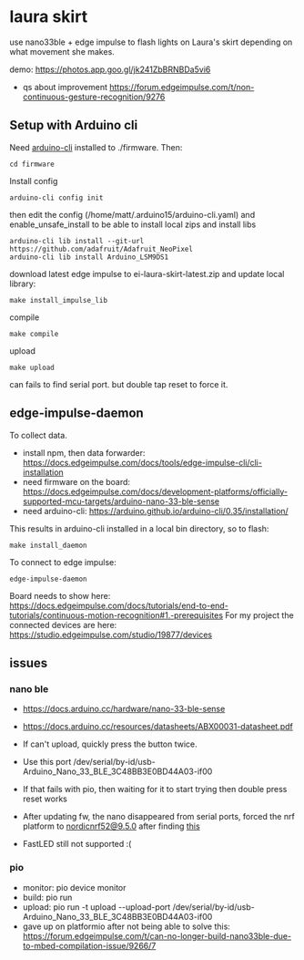 # laura skirt

use nano33ble + edge impulse to flash lights on Laura's skirt depending on what movement she makes.

demo: https://photos.app.goo.gl/jk241ZbBRNBDa5vi6

* qs about improvement https://forum.edgeimpulse.com/t/non-continuous-gesture-recognition/9276

## Setup with Arduino cli

Need [arduino-cli](https://arduino.github.io/arduino-cli/0.35/installation/) installed to ./firmware. Then:



    cd firmware

Install config

    arduino-cli config init 

then edit the config (/home/matt/.arduino15/arduino-cli.yaml) and enable_unsafe_install to be able to install local zips
and install libs

    arduino-cli lib install --git-url https://github.com/adafruit/Adafruit_NeoPixel
    arduino-cli lib install Arduino_LSM9DS1

download latest edge impulse to ei-laura-skirt-latest.zip
and update local library:

    make install_impulse_lib

compile

    make compile

upload

    make upload

can fails to find serial port. but double tap reset to force it.

## edge-impulse-daemon

To collect data.

* install npm, then data forwarder: https://docs.edgeimpulse.com/docs/tools/edge-impulse-cli/cli-installation
* need firmware on the board: https://docs.edgeimpulse.com/docs/development-platforms/officially-supported-mcu-targets/arduino-nano-33-ble-sense
* need arduino-cli: https://arduino.github.io/arduino-cli/0.35/installation/

This results in arduino-cli installed in a local bin directory, so to flash:

    make install_daemon

To connect to edge impulse:

    edge-impulse-daemon

Board needs to show here: https://docs.edgeimpulse.com/docs/tutorials/end-to-end-tutorials/continuous-motion-recognition#1.-prerequisites
For my project the connected devices are here: https://studio.edgeimpulse.com/studio/19877/devices

## issues

### nano ble 

* https://docs.arduino.cc/hardware/nano-33-ble-sense
* https://docs.arduino.cc/resources/datasheets/ABX00031-datasheet.pdf

* If can't upload, quickly press the button twice.
* Use this port /dev/serial/by-id/usb-Arduino_Nano_33_BLE_3C48BB3E0BD44A03-if00
* If that fails with pio, then waiting for it to start trying then double press reset works
* After updating fw, the nano disappeared from serial ports, forced the nrf platform to nordicnrf52@9.5.0 after finding [this](https://community.platformio.org/t/nano33ble-device-serial-port-hangs-after-upload-attempt-using-clion-platformio-on-m2-mac/33508/3)
* FastLED still not supported :(

### pio

* monitor: pio device monitor
* build: pio run
* upload: pio run -t upload --upload-port /dev/serial/by-id/usb-Arduino_Nano_33_BLE_3C48BB3E0BD44A03-if00
* gave up on platformio after not being able to solve this: https://forum.edgeimpulse.com/t/can-no-longer-build-nano33ble-due-to-mbed-compilation-issue/9266/7
